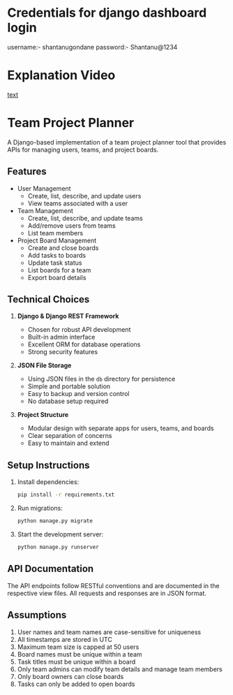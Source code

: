 # Credentials for django dashboard login

username:- shantanugondane
password:- Shantanu@1234

# Explanation Video

[text](https://drive.google.com/drive/folders/1CzWZTtvbt25fnqPxW-WkTRMGySeX4lwU?usp=sharing)

# Team Project Planner

A Django-based implementation of a team project planner tool that provides APIs for managing users, teams, and project boards.

## Features

- User Management
  - Create, list, describe, and update users
  - View teams associated with a user
- Team Management
  - Create, list, describe, and update teams
  - Add/remove users from teams
  - List team members
- Project Board Management
  - Create and close boards
  - Add tasks to boards
  - Update task status
  - List boards for a team
  - Export board details

## Technical Choices

1. **Django & Django REST Framework**

   - Chosen for robust API development
   - Built-in admin interface
   - Excellent ORM for database operations
   - Strong security features

2. **JSON File Storage**

   - Using JSON files in the `db` directory for persistence
   - Simple and portable solution
   - Easy to backup and version control
   - No database setup required

3. **Project Structure**
   - Modular design with separate apps for users, teams, and boards
   - Clear separation of concerns
   - Easy to maintain and extend

## Setup Instructions

1. Install dependencies:

   ```bash
   pip install -r requirements.txt
   ```

2. Run migrations:

   ```bash
   python manage.py migrate
   ```

3. Start the development server:
   ```bash
   python manage.py runserver
   ```

## API Documentation

The API endpoints follow RESTful conventions and are documented in the respective view files. All requests and responses are in JSON format.

## Assumptions

1. User names and team names are case-sensitive for uniqueness
2. All timestamps are stored in UTC
3. Maximum team size is capped at 50 users
4. Board names must be unique within a team
5. Task titles must be unique within a board
6. Only team admins can modify team details and manage team members
7. Only board owners can close boards
8. Tasks can only be added to open boards
